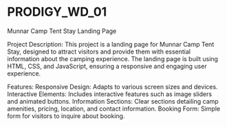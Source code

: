 # PRODIGY_WD_01
Munnar Camp Tent Stay Landing Page

Project Description:
This project is a landing page for Munnar Camp Tent Stay, designed to attract visitors and provide them with essential information about the camping experience. The landing page is built using HTML, CSS, and JavaScript, ensuring a responsive and engaging user experience.

Features:
Responsive Design: Adapts to various screen sizes and devices.
Interactive Elements: Includes interactive features such as image sliders and animated buttons.
Information Sections: Clear sections detailing camp amenities, pricing, location, and contact information.
Booking Form: Simple form for visitors to inquire about booking.
